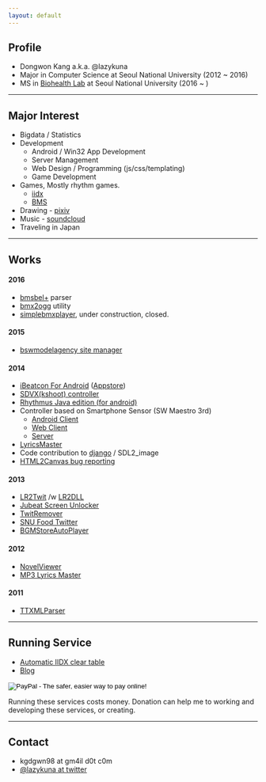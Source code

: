 ```yaml
---
layout: default
---
```



## Profile
* Dongwon Kang a.k.a. @lazykuna
* Major in Computer Science at Seoul National University (2012 ~ 2016)
* MS in [Biohealth Lab](http://biohealth.snu.ac.kr/members/dongwon_kang.html) at Seoul National University (2016 ~ )

---

## Major Interest
* Bigdata / Statistics
* Development
  - Android / Win32 App Development
  - Server Management
  - Web Design / Programming (js/css/templating)
  - Game Development
* Games, Mostly rhythm games.
  - [iidx](http://iidx.me/kuna)
  - [BMS](http://stairway.sakura.ne.jp/bms/LunaticRave2/?contents=player&page=31478)
* Drawing - [pixiv](http://pixiv.com/kgdgwn98)
* Music - [soundcloud](http://soundcloud.com/kgdgwn98)
* Traveling in Japan

---

## Works

#### 2016

- [bmsbel+](https://github.com/kuna/bmsbelplus) parser
- [bmx2ogg](https://github.com/kuna/bmx2ogg) utility
- [simplebmxplayer](https://github.com/kuna/simplebmxplayer), under construction, closed.

#### 2015

- [bswmodelagency site manager](http://www.bswmodelagency.com/)

#### 2014

- [iBeatcon For Android](https://github.com/kuna/iBeatConAndroid) ([Appstore](https://t.co/CyEK0kf5ff))
- [SDVX(kshoot) controller](https://github.com/kuna/KShootController)
- [Rhythmus Java edition (for android)](https://github.com/kuna/Rhythmus_java)
- Controller based on Smartphone Sensor (SW Maestro 3rd)
  - [Android Client](https://github.com/kuna/game_controller_client)
  - [Web Client](https://github.com/kuna/controller_client_web)
  - [Server](https://github.com/kuna/controller_server)
- [LyricsMaster](https://github.com/kuna/LyricsMaster)
- Code contribution to [django](https://github.com/django/django/pull/5903) / SDL2_image
- [HTML2Canvas bug reporting](https://github.com/niklasvh/html2canvas/issues/581)

#### 2013

- [LR2Twit](https://github.com/kuna/LR2Twit) /w [LR2DLL](https://github.com/kuna/game_controller_client)
- [Jubeat Screen Unlocker](https://github.com/kuna/LR2Twit)
- [TwitRemover](https://github.com/kuna/TweetRemover)
- [SNU Food Twitter](https://github.com/kuna/SNUFood_Twitter)
- [BGMStoreAutoPlayer](https://github.com/kuna/BGMStoreAutoPlayer)

#### 2012

- [NovelViewer](https://github.com/kuna/NovelViewer)
- [MP3 Lyrics Master](http://kuna.wo.tc/1245)

#### 2011

- [TTXMLParser](http://kuna.wo.tc/1092)

---

## Running Service
* [Automatic IIDX clear table](http://iidx.insane.pe.kr)
* [Blog](http://blog.insane.pe.kr)

<form action="https://www.paypal.com/cgi-bin/webscr" method="post" target="_top">
<input type="hidden" name="cmd" value="_s-xclick">
<input type="hidden" name="hosted_button_id" value="JJYXVGF6FJ2DC">
<input type="image" src="https://www.paypalobjects.com/en_US/i/btn/btn_donateCC_LG.gif" border="0" name="submit" alt="PayPal - The safer, easier way to pay online!">
<img alt="" border="0" src="https://www.paypalobjects.com/ko_KR/i/scr/pixel.gif" width="1" height="1">
</form>

Running these services costs money. Donation can help me to working and developing these services, or creating.

---

## Contact
* kgdgwn98 at gm4il d0t c0m
* [@lazykuna at twitter](http://twitter.com/lazykuna)

